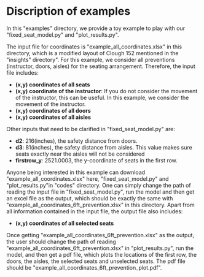 # Discription of examples
In this "examples" directory, we provide a toy example to play with our "fixed_seat_model.py" and "plot_results.py".

The input file for coordinates is "example_all_coordinates.xlsx" in this directory, which is a modified layout of Clough 152 mentioned in 
the "insights" directory". For this example, we consider all preventions (instructor, doors, aisles) for the seating arrangement. Therefore, the input file includes:
* **(x,y) coordinates of all seats**
* **(x,y) coordinate of the instructor**: If you do not consider the movement of the instructor, this can be useful. In this example, we consider the movement of the instructor.
* **(x,y) coordinates of all doors**
* **(x,y) coordinates of all aisles**

Other inputs that need to be clarified in "fixed_seat_model.py" are:
* **d2**: 216(inches), the safety distance from doors.
* **d3**: 81(inches), the safety distance from aisles. This value makes sure seats exactly near the aisles will not be considered
* **firstrow_y**: 2521.0003, the y-coordinate of seats in the first row.

Anyone being interested in this example can download "example_all_coordinates.xlsx" here, "fixed_seat_model.py" and "plot_results.py"in "codes" directory. One can simply change the path of reading the input file in "fixed_seat_model.py", run the model and then get an excel file as the output, which should be exactly the same with "example_all_coordinates_6ft_prevention.xlsx" in this directory. Apart from all information contained in the input file, the output file also includes:
* **(x,y) coordinates of all selected seats**

Once getting "example_all_coordinates_6ft_prevention.xlsx" as the output, the user should change the path of reading "example_all_coordinates_6ft_prevention.xlsx" in "plot_results.py", run the model, and then get a pdf file, which plots the locations of the first row, the doors, the aisles, the selected seats and unselected seats. The pdf file should be "example_all_coordinates_6ft_prevention_plot.pdf".
